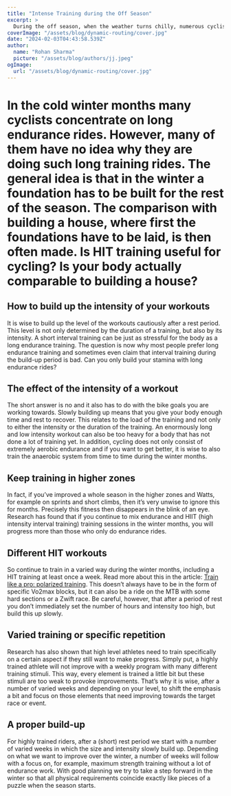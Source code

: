 ```yaml
---
title: "Intense Training during the Off Season"
excerpt: >
  During the off season, when the weather turns chilly, numerous cyclists tend to focus on lengthy endurance rides without fully understanding the purpose behind them.
coverImage: "/assets/blog/dynamic-routing/cover.jpg"
date: "2024-02-03T04:43:58.539Z"
author:
  name: "Rohan Sharma"
  picture: "/assets/blog/authors/jj.jpeg"
ogImage:
  url: "/assets/blog/dynamic-routing/cover.jpg"
---
```


# In the cold winter months many cyclists concentrate on long endurance rides. However, many of them have no idea why they are doing such long training rides. The general idea is that in the winter a foundation has to be built for the rest of the season. The comparison with building a house, where first the foundations have to be laid, is then often made. Is HIT training useful for cycling? Is your body actually comparable to building a house?

## How to build up the intensity of your workouts

It is wise to build up the level of the workouts cautiously after a rest period. This level is not only determined by the duration of a training, but also by its intensity. A short interval training can be just as stressful for the body as a long endurance training. The question is now why most people prefer long endurance training and sometimes even claim that interval training during the build-up period is bad. Can you only build your stamina with long endurance rides?

## The effect of the intensity of a workout

The short answer is no and it also has to do with the bike goals you are working towards. Slowly building up means that you give your body enough time and rest to recover. This relates to the load of the training and not only to either the intensity or the duration of the training. An enormously long and low intensity workout can also be too heavy for a body that has not done a lot of training yet. In addition, cycling does not only consist of extremely aerobic endurance and if you want to get better, it is wise to also train the anaerobic system from time to time during the winter months.

## Keep training in higher zones

In fact, if you’ve improved a whole season in the higher zones and Watts, for example on sprints and short climbs, then it’s very unwise to ignore this for months. Precisely this fitness then disappears in the blink of an eye. Research has found that if you continue to mix endurance and HIIT (high intensity interval training) training sessions in the winter months, you will progress more than those who only do endurance rides.

## Different HIT workouts

So continue to train in a varied way during the winter months, including a HIT training at least once a week. Read more about this in the article: [Train like a pro: polarized training](link). This doesn’t always have to be in the form of specific Vo2max blocks, but it can also be a ride on the MTB with some hard sections or a Zwift race. Be careful, however, that after a period of rest you don’t immediately set the number of hours and intensity too high, but build this up slowly.

## Varied training or specific repetition

Research has also shown that high level athletes need to train specifically on a certain aspect if they still want to make progress. Simply put, a highly trained athlete will not improve with a weekly program with many different training stimuli. This way, every element is trained a little bit but these stimuli are too weak to provoke improvements. That’s why it is wise, after a number of varied weeks and depending on your level, to shift the emphasis a bit and focus on those elements that need improving towards the target race or event.

## A proper build-up

For highly trained riders, after a (short) rest period we start with a number of varied weeks in which the size and intensity slowly build up. Depending on what we want to improve over the winter, a number of weeks will follow with a focus on, for example, maximum strength training without a lot of endurance work. With good planning we try to take a step forward in the winter so that all physical requirements coincide exactly like pieces of a puzzle when the season starts.